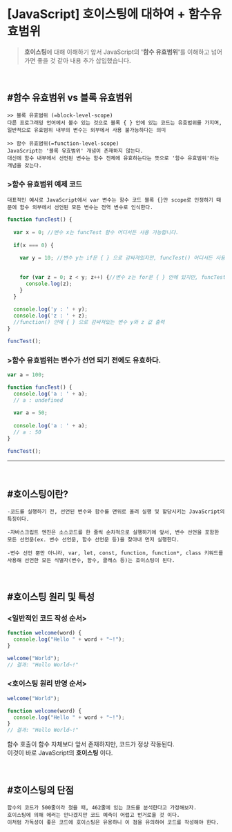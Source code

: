 # [JavaScript] 호이스팅에 대하여 + 함수유효범위

> <strong>호이스팅</strong>에 대해 이해하기 앞서 JavaScript의 <strong>'함수 유효범위'</strong>를 이해하고 넘어가면 좋을 것 같아 내용 추가 삽입했습니다.

<br>

## #함수 유효범위 vs 블록 유효범위

    >> 블록 유효범위 (=block-level-scope)
    다른 프로그래밍 언어에서 볼수 있는 것으로 블록 { } 안에 있는 코드는 유효범위를 가지며, 일반적으로 유효범위 내부의 변수는 외부에서 사용 불가능하다는 의미

    >> 함수 유효범위(=function-level-scope)
    JavaScript는 '블록 유효범위' 개념이 존재하지 않는다.
    대신에 함수 내부에서 선언된 변수는 함수 전체에 유효하는다는 뜻으로 '함수 유효범위'라는 개념을 갖는다.

### >함수 유효범위 예제 코드

    대표적인 예시로 JavaScript에서 var 변수는 함수 코드 블록 {}만 scope로 인정하기 때문에 함수 외부에서 선언된 모든 변수는 전역 변수로 인식한다.
```javascript
function funcTest() {
  
  var x = 0; //변수 x는 funcTest 함수 어디서든 사용 가능합니다.
  
  if(x === 0) {
    
    var y = 10; //변수 y는 if문 { } 으로 감싸져있지만, funcTest() 어디서든 사용 가능
    
    
    for (var z = 0; z < y; z++) {//변수 z는 for문 { } 안에 있지만, funcTest() 어디서든 사용 가능
      console.log(z);
    }
  }
  
  console.log('y : ' + y); 
  console.log('z : ' + z);
  //function() 안에 { } 으로 감싸져있는 변수 y와 z 값 출력
}

funcTest();
```

### >함수 유효범위는 변수가 선언 되기 전에도 유효하다.

```javascript
var a = 100; 

function funcTest() {
  console.log('a : ' + a); 
  // a : undefined
  
  var a = 50; 
  
  console.log('a : ' + a); 
  // a : 50
}

funcTest();
```
---
<br>


## #호이스팅이란?

    -코드를 실행하기 전, 선언된 변수와 함수를 맨위로 올려 실행 및 할당시키는 JavaScript의 특징이다.

    -자바스크립트 엔진은 소스코드를 한 줄씩 순차적으로 실행하기에 앞서, 변수 선언을 포함한 모든 선언문(ex. 변수 선언문, 함수 선언문 등)을 찾아내 먼저 실행한다.

    -변수 선언 뿐만 아니라, var, let, const, function, function*, class 키워드를 사용해 선언한 모든 식별자(변수, 함수, 클래스 등)는 호이스팅이 된다.
<br>

## #호이스팅 원리 및 특성

### <일반적인 코드 작성 순서>

```javascript
function welcome(word) {
  console.log("Hello " + word + "~!");
}

welcome("World");
// 결과: "Hello World~!"
```

### <호이스팅 원리 반영 순서>

```javascript
welcome("World");

function welcome(word) {
  console.log("Hello " + word + "~!");
}
// 결과: "Hello World~!"
```

<p>
함수 호출이 함수 자체보다 앞서 존재하지만, 코드가 정상 작동된다. <br>이것이 바로 JavaScript의 <strong>호이스팅</strong> 이다.
</p>
<br>


## #호이스팅의 단점
    함수의 코드가 500줄이라 쳤을 때, 462줄에 있는 코드를 분석한다고 가정해보자.
    호이스팅에 의해 에러는 안나겠지만 코드 예측이 어렵고 번거로울 것 이다.
    이처럼 가독성이 좋은 코드에 호이스팅은 유용하니 이 점을 유의하여 코드를 작성해야 한다.